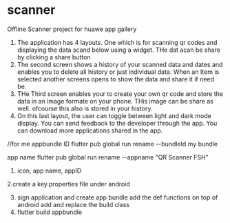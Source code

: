 # scanner

Offline Scanner project for huawe app gallery

1. The application has 4 layouts. One which is for scanning qr codes and displaying the data scand below using a widget. THe dat acan be share by clicking a share button
2. The second screen shows a history of your scanned data and dates and enables you to delete all history or just individual data. When an Item is selected another screens opens to show the data and share it if need be.
3. THe Third screen enables your to create your own qr code and store the data in an image formate on your phone. THis image can be share as well. ofcourse this also is stored in your history.
4. On this last layout, the user can toggle between light and dark mode display.
   You can send feedback to the developer through the app.
   You can download more applications shared in the app.






//for me
appbundle ID
flutter pub global run rename --bundleId my bundle

app name
flutter pub global run rename --appname "QR Scanner FSH"


1. icon, app name, appID

2.create a key.properties file under android

3. sign application and create app bundle
    add the def functions on top of android
    add and replace the build class
4. flutter build appbundle
